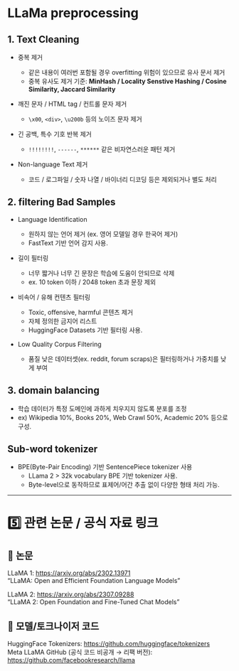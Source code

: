 # LLaMa preprocessing 

## 1. Text Cleaning
* 중복 제거
    * 같은 내용이 여러번 포함될 경우 overfitting 위험이 있으므로 유사 문서 제거
    * 중복 유사도 제거 기준: **MinHash / Locality Senstive Hashing / Cosine Similarity, Jaccard Similarity**

* 깨진 문자 / HTML tag / 컨트롤 문자 제거
    * `\x00`, `<div>`, `\u200b` 등의 노이즈 문자 제거

* 긴 공백, 특수 기호 반복 제거
    * `!!!!!!!!`, `------`, `******` 같은 비자연스러운 패턴 제거

* Non-language Text 제거
    * 코드 / 로그파일 / 숫자 나열 / 바이너리 디코딩 등은 제외되거나 별도 처리


## 2. filtering Bad Samples
* Language Identification
    * 원하지 않는 언어 제거 (ex. 영어 모델일 경우 한국어 제거)
    * FastText 기반 언어 감지 사용.

* 길이 필터링
    * 너무 짧거나 너무 긴 문장은 학습에 도움이 안되므로 삭제
    * ex. 10 token 이하 / 2048 token 초과 문장 제외

* 비속어 / 유해 컨텐츠 필터링
    * Toxic, offensive, harmful 콘텐츠 제거
    * 자체 정의한 금지어 리스트
    * HuggingFace Datasets 기반 필터링 사용.

* Low Quality Corpus Filtering
    * 품질 낮은 데이터셋(ex. reddit, forum scraps)은 필터링하거나 가중치를 낮게 부여


## 3. domain balancing
* 학습 데이터가 특정 도메인에 과하게 치우지지 않도록 분포를 조정
* ex) Wikipedia 10%, Books 20%, Web Crawl 50%, Academic 20% 등으로 구성.


## Sub-word tokenizer
* BPE(Byte-Pair Encoding) 기반 SentencePiece tokenizer 사용
    * LLama 2 > 32k vocabulary BPE 기반 tokenizer 사용.
    * Byte-level으로 동작하므로 표제어/어간 추출 없이 다양한 형태 처리 가능.


___
# 5️⃣ 관련 논문 / 공식 자료 링크
## 📄 논문
LLaMA 1: https://arxiv.org/abs/2302.13971  
“LLaMA: Open and Efficient Foundation Language Models”

LLaMA 2: https://arxiv.org/abs/2307.09288  
“LLaMA 2: Open Foundation and Fine-Tuned Chat Models”

## 📂 모델/토크나이저 코드
HuggingFace Tokenizers: https://github.com/huggingface/tokenizers  
Meta LLaMA GitHub (공식 코드 비공개 → 리팩 버전):
https://github.com/facebookresearch/llama
